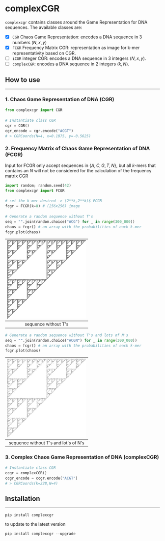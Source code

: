 # complexCGR
`complexcgr` contains classes around the Game Representation for DNA sequences.
The available classes are: 
- [x] `CGR`  Chaos Game Representation: encodes a DNA sequence in 3 numbers $(N,x,y)$
- [x] `FCGR` Frequency Matrix CGR: representation as image for k-mer representativity based on CGR.
- [ ] `iCGR` integer CGR: encodes a DNA sequence in 3 integers $(N,x,y)$. 
- [ ] `complexCGR`: encodes a DNA sequence in 2 integers $(k,N)$.

## How to use
___
### 1. Chaos Game Representation of DNA (CGR)
```python
from complexcgr import CGR

# Instantiate class CGR
cgr = CGR()
cgr_encode = cgr.encode("ACGT")
# > CGRCoords(N=4, x=0.1875, y=-0.5625)
```

### 2. Frequency Matrix of Chaos Game Representation of DNA (FCGR)
Input for FCGR only accept sequences in $\{A,C,G,T,N\}$, but all $k$-mers that contains an $N$ 
will not be considered for the calculation of the frequency matrix CGR
```python
import random; random.seed(42)
from complexcgr import FCGR

# set the k-mer desired -> (2**k,2**k)$ FCGR
fcgr = FCGR(k=8) # (256x256) image

# Generate a random sequence without T's
seq = "".join(random.choice("ACG") for _ in range(300_000))
chaos = fcgr() # an array with the probabilities of each k-mer
fcgr.plot(chaos)
```
| ![CGR for a sequence without T's](img/CGA.jpg) |
|:--:|
|sequence without T's|

```python
# Generate a random sequence without T's and lots of N's
seq = "".join(random.choice("ACGN") for _ in range(300_000))
chaos = fcgr() # an array with the probabilities of each k-mer
fcgr.plot(chaos)
```


|![CGR for a sequence without T's](img/CGAN.jpg)|
|:--:|
|sequence without T's and lot's of N's|

### 3. Complex Chaos Game Representation of DNA (complexCGR)

```python
# Instantiate class CGR
ccgr = complexCGR()
ccgr_encode = ccgr.encode("ACGT")
# > CGRCoords(k=228,N=4)
```


## Installation
___
```shell
pip install complexcgr
```

to update to the latest version
```shell
pip install complexcgr --upgrade
```